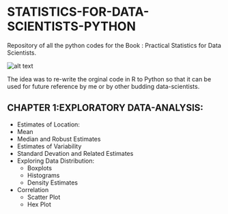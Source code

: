 # STATISTICS-FOR-DATA-SCIENTISTS-PYTHON #
Repository of all the python codes for the Book : Practical Statistics for Data Scientists. 

![alt text](https://images-na.ssl-images-amazon.com/images/I/51XWliJw1uL._SX379_BO1,204,203,200_.jpg)

The idea was to re-write the orginal code in R to Python so that it can be used for future reference by me or by other budding data-scientists.

## CHAPTER 1:EXPLORATORY DATA-ANALYSIS: ##
*	Estimates of Location: 
 * Mean
 * Median and Robust Estimates
*	Estimates of Variability
  * Standard Devation and Related Estimates
* Exploring Data Distribution:
  * Boxplots
  *	Histograms
  * Density Estimates
* Correlation
  * Scatter Plot
  * Hex Plot	